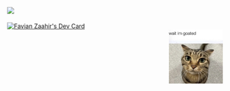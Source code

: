 <img src="https://readme-typing-svg.demolab.com?font=Inconsolata&weight=500&size=50&duration=4000&pause=300&color=A7A459&center=true&vCenter=true&multiline=true&repeat=false&random=false&width=1300&height=140&lines=Hewwoo!+Hawwoo!;I'm+Ian%2C+an+antisocial+desperate+finding+jobs+%E2%9C%A9" width="70%" />
<br><br>
<a href="https://app.daily.dev/favianzaahirpape"><img src="https://api.daily.dev/devcards/v2/o833lUiVgButLDYPeHeV1.png?type=wide&r=7i5" width="652" alt="Favian Zaahir's Dev Card"/></a>
<div align="center">
<img src="https://github.com/MFavianZaahir/MFavianZaahir/blob/main/im-goated" width="25%" align="right" />
